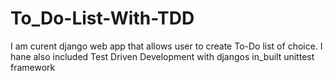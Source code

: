 # To_Do-List-With-TDD
I am curent django web app that allows user to create To-Do list of choice. I hane also included Test Driven Development with djangos in_built unittest framework
